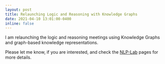 ```yaml
---
layout: post
title: Relaunching Logic and Reasoning with Knowledge Graphs
date: 2021-04-10 13:01:00-0400
inline: false
---
```


I am relaunching the logic and reasoning meetings using Knowledge Graphs and graph-based knowledge representations.

Please let me know, if you are interested, and check the [NLP-Lab](https://nlp-lab.org/) pages for more details.
